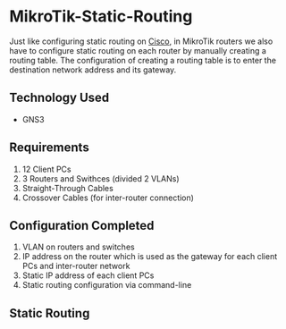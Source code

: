 # MikroTik-Static-Routing
Just like configuring static routing on [Cisco](https://github.com/eightball270/CodingStudio-ComputerNetworkFundamentals?tab=readme-ov-file#static-routing), in MikroTik routers we also have to configure static routing on each router by manually creating a routing table. The configuration of creating a routing table is to enter the destination network address and its gateway.

## Technology Used
- GNS3

## Requirements
1. 12 Client PCs
2. 3 Routers and Swithces (divided 2 VLANs)
3. Straight-Through Cables
4. Crossover Cables (for inter-router connection)

## Configuration Completed
1. VLAN on routers and switches
2. IP address on the router which is used as the gateway for each client PCs and inter-router network
3. Static IP address of each client PCs
4. Static routing configuration via command-line

## Static Routing

